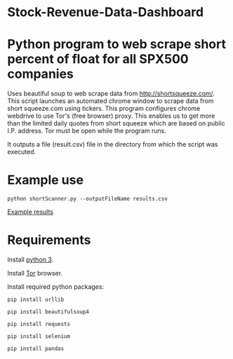 # Stock-Revenue-Data-Dashboard
# Python program to web scrape short percent of float for all SPX500 companies
Uses beautiful soup to web scrape data from http://shortsqueeze.com/. This script launches an automated chrome window to scrape data from short squeeze.com using tickers.
This program configures chrome webdrive to use Tor's (free browser) proxy. This enables us to get more than the limited daily quotes from short squeeze which are based on public I.P. address. Tor must be open while the program runs.

It outputs a file (result.csv) file in the directory from which the script was executed.

# Example use
```
python shortScanner.py --outputFileName results.csv
```
[Example results](./ExampleResults.csv)

# Requirements

Install [python 3](https://www.python.org/downloads).

Install [Tor](https://www.torproject.org/download/) browser.

Install required python packages:

```pip install urllib```

```pip install beautifulsoup4```

```pip install requests```

```pip install selenium```

```pip install pandas```
	
